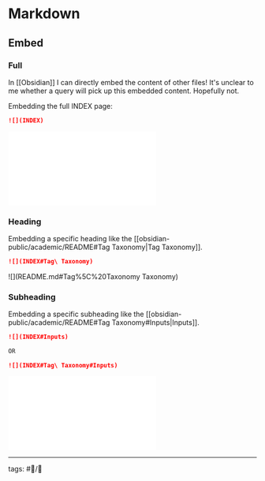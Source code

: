 # Markdown

## Embed

### Full

In [[Obsidian]] I can directly embed the content of other files! It's unclear to me whether a query will pick up this embedded content. Hopefully not.

Embedding the full INDEX page:

```markdown
![](INDEX)
```

![](obsidian-public/academic/README.md)

### Heading

Embedding a specific heading like the [[obsidian-public/academic/README#Tag Taxonomy|Tag Taxonomy]].

```markdown
![](INDEX#Tag\ Taxonomy)
```

![](README.md#Tag%5C%20Taxonomy Taxonomy)

### Subheading

Embedding a specific subheading like the [[obsidian-public/academic/README#Tag Taxonomy#Inputs|Inputs]].

```markdown
![](INDEX#Inputs)

OR

![](INDEX#Tag\ Taxonomy#Inputs)
```

![](obsidian-public/academic/README.md#Inputs)


---

tags: #📝/🌱